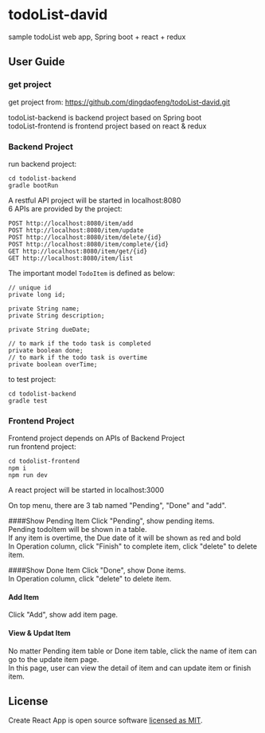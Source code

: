 # todoList-david
sample todoList web app, Spring boot + react + redux

## User Guide

### get project
get project from: https://github.com/dingdaofeng/todoList-david.git <br>

todoList-backend is backend project based on Spring boot <br>
todoList-frontend is frontend project based on react & redux <br>

### Backend Project

run backend project:

```
cd todolist-backend
gradle bootRun
```


A restful API project will be started in localhost:8080 <br>
6 APIs are provided by the project:

```
POST http://localhost:8080/item/add
POST http://localhost:8080/item/update
POST http://localhost:8080/item/delete/{id}
POST http://localhost:8080/item/complete/{id}
GET http://localhost:8080/item/get/{id}
GET http://localhost:8080/item/list

```

The important model `TodoItem` is defined as below:

```
// unique id
private long id;
    
private String name;
private String description;
    
private String dueDate;
    
// to mark if the todo task is completed
private boolean done;
// to mark if the todo task is overtime
private boolean overTime;
```

to test project:

```
cd todolist-backend
gradle test
```

### Frontend Project
Frontend project depends on APIs of Backend Project<br>
run frontend project:

```
cd todolist-frontend
npm i
npm run dev
```

A react project will be started in localhost:3000<br>

On top menu, there are 3 tab named "Pending", "Done" and "add".<br>

####Show Pending Item
Click "Pending", show pending items.<br>
Pending todoItem will be shown in a table.<br>
If any item is overtime, the Due date of it will be shown as red and bold<br>
In Operation column, click "Finish" to complete item, click "delete" to delete item.

####Show Done Item
Click "Done", show Done items.<br>
In Operation column, click "delete" to delete item.

#### Add Item
Click "Add", show add item page.<br>

#### View & Updat Item
No matter Pending item table or Done item table, click the name of item can go to the update item page.<br>
In this page, user can view the detail of item and can update item or finish item.



## License

Create React App is open source software [licensed as MIT](https://github.com/facebook/create-react-app/blob/master/LICENSE).
